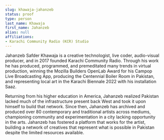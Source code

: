 ```yaml
---
slug: khawaja-jahanzeb
status: proof
type: person
last_name: Khawaja
first_name: Jahanzeb
alias: null
affiliations:
- Karachi Community Radio (KCR) Studio
---
```


Jahanzeb Safder Khawaja is a creative technologist, live coder, audio-visual producer, and in
2017 founded Karachi Community Radio. Through his work he has produced, programmed,
and premeditated many trends in virtual production, winning the Mozilla Builders OpenLab
Award for his Campop Live Broadcasting App, producing the Centennial Boiler Room in
Pakistan, and representing local art in the Karachi Biennale 2022 with his installation Saaz.

Returning from his higher education in America, Jahanzeb realized Pakistan lacked much of
the infrastructure present back West and took it upon himself to build that network. Since
then, Jahanzeb has archived and produced over 80 contemporary and traditional artists
across mediums, championing community and experimentation in a city lacking
opportunity in the arts. Jahanzeb has fostered a platform that works for the artist, building
a network of creatives that represent what is possible in Pakistan despite the limited
resources available.
